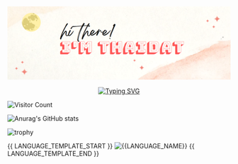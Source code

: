 ![Thai Dat banner](./imgs/banner.png)
<center><a href="https://git.io/typing-svg"><img src="https://readme-typing-svg.demolab.com?font=Rancho&size=30&pause=1000&color=F77AAF&center=true&vCenter=true&width=435&lines=Freedom+Seeker%2C;Learning+Enthusiast%2C;And+more%2C..." alt="Typing SVG" /></a></center>

![Visitor Count](https://profile-counter.glitch.me/ThaiDat/count.svg)

![Anurag's GitHub stats](https://github-readme-stats.vercel.app/api?username=ThaiDat&show_icons=true&theme=tokyonight&count_private=true&include_all_commits=true&custom_title=Activities)

![trophy](https://github-profile-trophy.vercel.app/?username=ThaiDat&theme=tokyonight&column=3&no-frame=true)


{{ LANGUAGE_TEMPLATE_START }}
![{{LANGUAGE_NAME}}](https://img.shields.io/static/v1?style=flat-square&label=%E2%A0%80&color=555&labelColor={{LANGUAGE_COLOR:uri}}&message={{LANGUAGE_NAME:uri}}%EF%B8%B1{{LANGUAGE_PERCENT:uri}}%25)
{{ LANGUAGE_TEMPLATE_END }}
